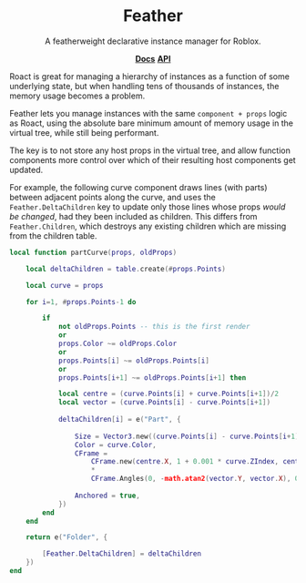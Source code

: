 <div align="center">
	<h1>Feather</h1>
	<p>A featherweight declarative instance manager for Roblox.</p>
	<a href="https://blinkybool.github.io/feather/"><strong>Docs</strong></a>
	<a href="https://blinkybool.github.io/feather/api/Feather"><strong>API</strong></a>
</div>
<!--moonwave-hide-before-this-line-->

Roact is great for managing a hierarchy of instances as a function of some underlying state, but when handling tens of thousands of instances, the memory usage becomes a problem.

Feather lets you manage instances with the same `component + props` logic as Roact, using the absolute bare minimum amount of memory usage in the virtual tree, while still being performant.

The key is to not store any host props in the virtual tree, and allow function components more control over which of their resulting host components get updated.

For example, the following curve component draws lines (with parts) between adjacent points along the curve, and uses the `Feather.DeltaChildren` key to update only those lines whose props *would be changed*, had they been included as children. This differs from `Feather.Children`, which destroys any existing children which are missing from the children table.

```lua
local function partCurve(props, oldProps)

	local deltaChildren = table.create(#props.Points)

	local curve = props

	for i=1, #props.Points-1 do

		if
			not oldProps.Points -- this is the first render
			or
			props.Color ~= oldProps.Color
			or
			props.Points[i] ~= oldProps.Points[i]
			or
			props.Points[i+1] ~= oldProps.Points[i+1] then

			local centre = (curve.Points[i] + curve.Points[i+1])/2
			local vector = (curve.Points[i] - curve.Points[i+1])
		
			deltaChildren[i] = e("Part", {
		
				Size = Vector3.new((curve.Points[i] - curve.Points[i+1]).Magnitude, 0.001, curve.Width),
				Color = curve.Color,
				CFrame =
					CFrame.new(centre.X, 1 + 0.001 * curve.ZIndex, centre.Y)
					*
					CFrame.Angles(0, -math.atan2(vector.Y, vector.X), 0),
		
				Anchored = true,
			})
		end
	end

	return e("Folder", {

		[Feather.DeltaChildren] = deltaChildren
	})
end
```